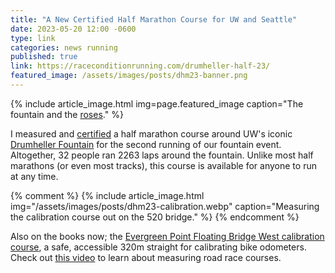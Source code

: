 ```yaml
---
title: "A New Certified Half Marathon Course for UW and Seattle"
date: 2023-05-20 12:00 -0600
type: link
categories: news running
published: true
link: https://raceconditionrunning.com/drumheller-half-23/
featured_image: /assets/images/posts/dhm23-banner.png
---
```


{% include article_image.html img=page.featured_image caption="The fountain and the [roses](https://en.wikipedia.org/wiki/Rose_(mathematics))." %}

I measured and [certified](https://certifiedroadraces.com/certificate/?type=m&id=2487) a half marathon course around UW's iconic [Drumheller Fountain](https://en.wikipedia.org/wiki/Drumheller_Fountain) for the second running of our fountain event. Altogether, 32 people ran 2263 laps around the fountain. Unlike most half marathons (or even most tracks), this course is available for anyone to run at any time.

{% comment %}
{% include article_image.html img="/assets/images/posts/dhm23-calibration.webp" caption="Measuring the calibration course out on the 520 bridge." %}
{% endcomment %}

Also on the books now; the [Evergreen Point Floating Bridge West calibration course](https://certifiedroadraces.com/certificate/?type=c&id=512), a safe, accessible 320m straight for calibrating bike odometers. Check out [this video](https://www.youtube.com/watch?v=RpiXdYsslas) to learn about measuring road race courses.

